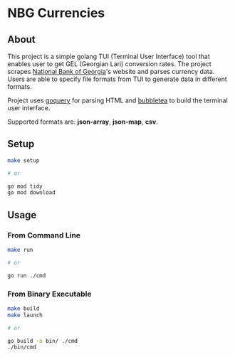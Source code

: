 # NBG Currencies

## About

This project is a simple golang TUI (Terminal User Interface) tool that enables
user to get GEL (Georgian Lari) conversion rates. The project scrapes
[National Bank of Georgia](https://nbg.gov.ge/en/monetary-policy/currency)'s
website and parses currency data. Users are able to specify file formats from
TUI to generate data in different formats.

Project uses [goquery](https://github.com/PuerkitoBio/goquery) for parsing HTML
and [bubbletea](https://github.com/charmbracelet/bubbletea) to build the
terminal user interface.

Supported formats are: **json-array**, **json-map**, **csv**.

## Setup

```bash
make setup

# or

go mod tidy
go mod download
```

## Usage

### From Command Line

```bash
make run

# or

go run ./cmd
```

### From Binary Executable

```bash
make build
make launch

# or

go build -o bin/ ./cmd
./bin/cmd
```
